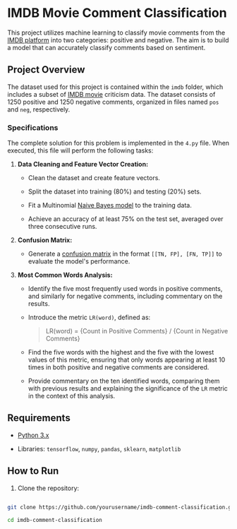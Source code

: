 # IMDB Movie Comment Classification

  

This project utilizes machine learning to classify movie comments from the [IMDB platform](https://www.imdb.com/) into two categories: positive and negative. The aim is to build a model that can accurately classify comments based on sentiment.

  

## Project Overview

  

The dataset used for this project is contained within the `imdb` folder, which includes a subset of [IMDB movie](https://www.imdb.com/) criticism data. The dataset consists of 1250 positive and 1250 negative comments, organized in files named `pos` and `neg`, respectively.

  

### Specifications

  

The complete solution for this problem is implemented in the `4.py` file. When executed, this file will perform the following tasks:

  

1. **Data Cleaning and Feature Vector Creation:**

    - Clean the dataset and create feature vectors.
    
    - Split the dataset into training (80%) and testing (20%) sets.
    
    - Fit a Multinomial [Naive Bayes model](https://en.wikipedia.org/wiki/Naive_Bayes_classifier) to the training data.
    
    - Achieve an accuracy of at least 75% on the test set, averaged over three consecutive runs.

  

2. **Confusion Matrix:**

    - Generate a [confusion matrix](https://en.wikipedia.org/wiki/Confusion_matrix#:~:text=In%20predictive%20analytics,%20a%20table,false%20positives,%20and%20true%20negatives.) in the format `[[TN, FP], [FN, TP]]` to evaluate the model's performance.

  

3. **Most Common Words Analysis:**

    - Identify the five most frequently used words in positive comments, and similarly for negative comments, including commentary on the results.
    
    - Introduce the metric `LR(word)`, defined as:
    
      > LR(word) = {Count in Positive Comments} / {Count in Negative Comments}
    
    - Find the five words with the highest and the five with the lowest values of this metric, ensuring that only words appearing at least 10 times in both positive and negative comments are considered.
    
    - Provide commentary on the ten identified words, comparing them with previous results and explaining the significance of the `LR` metric in the context of this analysis.

  

## Requirements

  

- [Python 3.x](https://www.python.org/downloads/)

- Libraries: `tensorflow`, `numpy`, `pandas`, `sklearn`, `matplotlib`

  

## How to Run

  

1. Clone the repository:

```bash

git clone https://github.com/yourusername/imdb-comment-classification.git

cd imdb-comment-classification
